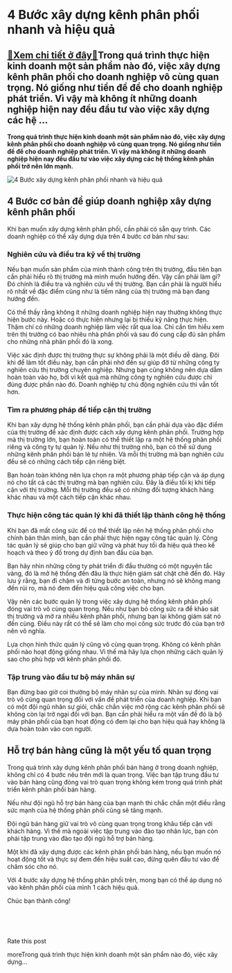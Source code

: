 4 Bước xây dựng kênh phân phối nhanh và hiệu quả
================================================

[:gift:Xem chi tiết ở đây:gift:](https://hddtvn.com/4-buoc-xay-dung-kenh-phan-phoi-nhanh-va-hieu-qua/)Trong quá trình thực hiện kinh doanh một sản phẩm nào đó, việc xây dựng kênh phân phối cho doanh nghiệp vô cùng quan trọng. Nó giống như tiền đề để cho doanh nghiệp phát triển. Vì vậy mà không ít những doanh nghiệp hiện nay đều đầu tư vào việc xây dựng các hệ …
---------------------------------------------------------------------------------------------------------------------------------------------------------------------------------------------------------------------------------------------------------------------

**Trong quá trình thực hiện kinh doanh một sản phẩm nào đó, việc xây dựng kênh phân phối cho doanh nghiệp vô cùng quan trọng. Nó giống như tiền đề để cho doanh nghiệp phát triển. Vì vậy mà không ít những doanh nghiệp hiện nay đều đầu tư vào việc xây dựng các hệ thống kênh phân phối trở nên lớn mạnh.**


![4 Bước xây dựng kênh phân phối nhanh và hiệu quả](https://hddtvn.com/wp-content/uploads/2021/01/omni-channel-marketing-strategy-shopping-online_37112-96.jpg)


4 Bước cơ bản để giúp doanh nghiệp xây dựng kênh phân phối
----------------------------------------------------------


Khi bạn muốn xây dựng kênh phân phối, cần phải có sẵn quy trình. Các doanh nghiệp có thể xây dựng dựa trên 4 bước cơ bản như sau:


### Nghiên cứu và điều tra kỹ về thị trường


Nếu bạn muốn sản phẩm của mình thành công trên thị trường, đầu tiên bạn cần phải hiểu rõ thị trường mà mình muốn hướng đến. Vậy cần phải làm gì? Đó chính là điều tra và nghiên cứu về thị trường. Bạn cần phải là người hiểu rõ nhất về đặc điểm cũng như là tiềm năng của thị trường mà bạn đang hướng đến.


Có thể thấy rằng không ít những doanh nghiệp hiện nay thường không thực hiện bước này. Hoặc có thực hiện nhưng lại bị thiếu kỹ năng thực hiện. Thậm chí có những doanh nghiệp làm việc rất qua loa. Chỉ cần tìm hiểu xem trên thị trường có bao nhiêu nhà phân phối và sau đó cung cấp đủ sản phẩm cho những nhà phân phối đó là xong.


Việc xác định được thị trường thực sự không phải là một điều dễ dàng. Đôi khi để làm tốt điều này, bạn cần phải nhờ đến sự giúp đỡ từ những công ty nghiên cứu thị trường chuyên nghiệp. Nhưng bạn cũng không nên dựa dẫm hoàn toàn vào họ, bởi vì kết quả mà những công ty nghiên cứu được chỉ đúng được phần nào đó. Doanh nghiệp tự chủ động nghiên cứu thì vẫn tốt hơn.


### Tìm ra phương pháp để tiếp cận thị trường


Khi bạn xây dựng hệ thống kênh phân phối, bạn cần phải dựa vào đặc điểm của thị trường để xác định được cách xây dựng kênh phân phối. Trường hợp mà thị trường lớn, bạn hoàn toàn có thể thiết lập ra một hệ thống phân phối riêng và công ty tự quản lý. Nếu như thị trường nhỏ, bạn có thể sử dụng những kênh phân phối bán lẻ tự nhiên. Và mỗi thị trường mà bạn nghiên cứu đều sẽ có những cách tiếp cận riêng biệt.


Bạn hoàn toàn không nên lựa chọn ra một phương pháp tiếp cận và áp dụng nó cho tất cả các thị trường mà bạn nghiên cứu. Đây là điều tối kị khi tiếp cận với thị trường. Mỗi thị trường đều sẽ có những đối tượng khách hàng khác nhau và một cách tiếp cận khác nhau.


### Thực hiện công tác quản lý khi đã thiết lập thành công hệ thống


Khi bạn đã mất công sức để có thể thiết lập nên hệ thống phân phối cho chính bản thân mình, bạn cần phải thực hiện ngay công tác quản lý. Công tác quản lý sẽ giúp cho bạn giữ vững và phát huy tối đa hiệu quả theo kế hoạch và theo ý đồ trong dự định ban đầu của bạn.


Bạn hãy nhìn những công ty phát triển đi đầu thường có một nguyên tắc vàng, đó là mở hệ thống đến đâu là thực hiện giám sát chặt chẽ đến đó. Hãy lưu ý rằng, bạn đi chậm và đi từng bước an toàn, nhưng nó sẽ không mang đến rủi ro, mà nó đem đến hiệu quả công việc cho bạn.


Vậy nên các bước quản lý trong việc xây dựng hệ thống kênh phân phối đóng vai trò vô cùng quan trọng. Nếu như bạn bỏ công sức ra để khảo sát thị trường và mở ra nhiều kênh phân phối, nhưng bạn lại không giám sát nó đến cùng. Điều này rất có thể sẽ làm cho mọi công sức trước đó của bạn trở nên vô nghĩa.


Lựa chọn hình thức quản lý cũng vô cùng quan trọng. Không có kênh phân phối nào hoạt động giống nhau. Vì thế mà hãy lựa chọn những cách quản lý sao cho phù hợp với kênh phân phối đó.


### Tập trung vào đầu tư bộ máy nhân sự


Bạn đừng bao giờ coi thường bộ máy nhân sự của mình. Nhân sự đóng vai trò vô cùng quan trọng đối với vấn đề phát triển của doanh nghiệp. Khi bạn có một đội ngũ nhân sự giỏi, chắc chắn việc mở rộng các kênh phân phối sẽ không còn lại trở ngại đối với bạn. Bạn cần phải hiểu ra một vấn đề đó là bộ máy phân phối của bạn hoạt động có đem lại cho bạn hiệu quả hay không là dựa hoàn toàn vào con người.


Hỗ trợ bán hàng cũng là một yếu tố quan trọng
---------------------------------------------


Trong quá trình xây dựng kênh phân phối bán hàng ở trong doanh nghiệp, không chỉ có 4 bước nêu trên mới là quan trọng. Việc bạn tập trung đầu tư vào bán hàng cũng đóng vai trò quan trọng không kém trong quá trình phát triển kênh phân phối bán hàng.


Nếu như đội ngũ hỗ trợ bán hàng của bạn mạnh thì chắc chắn một điều rằng sức mạnh của hệ thống phân phối cũng sẽ tăng mạnh.


Đội ngũ bán hàng giữ vai trò vô cùng quan trọng trong khâu tiếp cận với khách hàng. Vì thế mà ngoài việc tập trung vào đào tạo nhân lực, bạn còn phải tập trung vào đào tạo đội ngũ hỗ trợ bán hàng.


Một khi đã xây dựng được các kênh phân phối bán hàng, nếu bạn muốn nó hoạt động tốt và thực sự đem đến hiệu suất cao, đừng quên đầu tư vào để chăm sóc cho nó.


Với 4 bước xây dựng hệ thống phân phối trên, mong bạn có thể áp dụng nó vào kênh phân phối của mình 1 cách hiệu quả.


Chúc bạn thành công!


 


 








































Rate this post


moreTrong quá trình thực hiện kinh doanh một sản phẩm nào đó, việc xây dựng…

